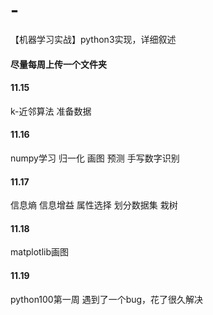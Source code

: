 # -
【机器学习实战】python3实现，详细叙述
#### 尽量每周上传一个文件夹
#### 11.15 
k-近邻算法 
准备数据
#### 11.16
numpy学习
归一化
画图
预测
手写数字识别
#### 11.17
信息熵
信息增益
属性选择
划分数据集
栽树
#### 11.18
matplotlib画图
#### 11.19
python100第一周
遇到了一个bug，花了很久解决

